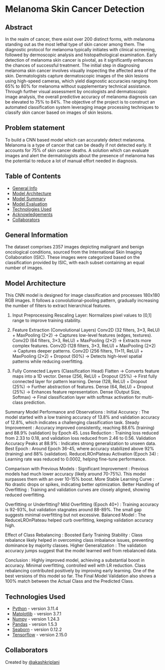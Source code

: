# Melanoma Skin Cancer Detection

## Abstract

In the realm of cancer, there exist over 200 distinct forms, with melanoma standing out as the most lethal type of skin cancer among them. The diagnostic protocol for melanoma typically initiates with clinical screening, followed by dermoscopic analysis and histopathological examination. Early detection of melanoma skin cancer is pivotal, as it significantly enhances the chances of successful treatment. The initial step in diagnosing melanoma skin cancer involves visually inspecting the affected area of the skin. Dermatologists capture dermatoscopic images of the skin lesions using high-speed cameras, which yield diagnostic accuracies ranging from 65% to 80% for melanoma without supplementary technical assistance. Through further visual assessment by oncologists and dermatoscopic image analysis, the overall predictive accuracy of melanoma diagnosis can be elevated to 75% to 84%. The objective of the project is to construct an automated classification system leveraging image processing techniques to classify skin cancer based on images of skin lesions.

## Problem statement

To build a CNN based model which can accurately detect melanoma. Melanoma is a type of cancer that can be deadly if not detected early. It accounts for 75% of skin cancer deaths. A solution which can evaluate images and alert the dermatologists about the presence of melanoma has the potential to reduce a lot of manual effort needed in diagnosis.

## Table of Contents

- [General Info](#general-information)
- [Model Architecture](#model-architecture)
- [Model Summary](#model-summary)
- [Model Evaluation](#model-evaluation)
- [Technologies Used](#technologies-used)
- [Acknowledgements](#acknowledgements)
- [Collaborators](#collaborators)

<!-- You can include any other section that is pertinent to your problem -->

## General Information

The dataset comprises 2357 images depicting malignant and benign oncological conditions, sourced from the International Skin Imaging Collaboration (ISIC). These images were categorized based on the classification provided by ISIC, with each subset containing an equal number of images.

## Model Architecture

This CNN model is designed for image classification and processes 180x180 RGB images. It follows a convolutional-pooling pattern, gradually increasing the number of filters to extract hierarchical features.

1. Input Preprocessing
Rescaling Layer: Normalizes pixel values to [0,1] range to improve training stability.

2. Feature Extraction (Convolutional Layers)
Conv2D (32 filters, 3×3, ReLU) + MaxPooling (2×2) → Captures low-level features (edges, textures).
Conv2D (64 filters, 3×3, ReLU) + MaxPooling (2×2) → Extracts more complex features.
Conv2D (128 filters, 3×3, ReLU) + MaxPooling (2×2) → Captures deeper patterns.
Conv2D (256 filters, 11×11, ReLU) + MaxPooling (2×2) + Dropout (50%) → Detects high-level spatial patterns while reducing overfitting.

3. Fully Connected Layers (Classification Head)
Flatten → Converts feature maps into a 1D vector.
Dense (256, ReLU) + Dropout (25%) → First fully connected layer for pattern learning.
Dense (128, ReLU) + Dropout (25%) → Further abstraction of features.
Dense (64, ReLU) + Dropout (25%) → Enhances feature representation.
Dense (Output Size, Softmax) → Final classification layer with softmax activation for multi-class prediction.

Summary
Model Performance and Observations :
Initial Accuracy : The model started with a low training accuracy of 13.8% and validation accuracy of 12.8%, which indicates a challenging classification task.
Steady Improvement : Accuracy improved consistently, reaching 88.6% (training) and 88.9% (validation) by Epoch 45.
Loss Reduction : Training loss reduced from 2.33 to 0.18, and validation loss reduced from 2.46 to 0.56.
Validation Accuracy Peaks at 88.9% : Indicates strong generalization to unseen data.
Best Epoch : Around Epoch 36-45, where accuracy stabilized above 92% (training) and 88% (validation).
ReduceLROnPlateau Activation (Epoch 34) : Learning rate was reduced to 0.0002, helping fine-tune performance.

Comparison with Previous Models :
Significant Improvement : Previous models had much lower accuracy (likely around 70-75%). This model surpasses them with an over 10-15% boost.
More Stable Learning Curve : No drastic drops or spikes, indicating better optimization.
Better Handling of Overfitting : Training and validation curves are closely aligned, showing reduced overfitting.

Overfitting or Underfitting?
Mild Overfitting (Epoch 40+) : Training accuracy is 92-93%, but validation stagnates around 88-89%. The small gap suggests minimal overfitting but not excessive.
Balanced Model : The ReduceLROnPlateau helped curb overfitting, keeping validation accuracy high.

Effect of Class Rebalancing :
Boosted Early Training Stability : Class rebalance likely helped in overcoming class imbalance issues, preventing dominance by majority classes.
Higher Generalization : The validation accuracy jumps suggest that the model learned well from rebalanced data.

Conclusion :
Highly improved model, achieving a substantial boost in accuracy.
Minimal overfitting, controlled well with LR reduction.
Class rebalancing contributed positively by improving early learning.
One of the best versions of this model so far.
The Final Model Validation also shows a 100% match between the Actual Class and the Predicted Class.

## Technologies Used

- [Python](https://www.python.org/) - version 3.11.4
- [Matplotlib](https://matplotlib.org/) - version 3.7.1
- [Numpy](https://numpy.org/) - version 1.24.3
- [Pandas](https://pandas.pydata.org/) - version 1.5.3
- [Seaborn](https://seaborn.pydata.org/) - version 0.12.2
- [Tensorflow](https://www.tensorflow.org/) - version 2.15.0

<!-- As the libraries versions keep on changing, it is recommended to mention the version of library used in this project -->

## Collaborators

Created by [@akashkriplani](https://github.com/akashkriplani)
